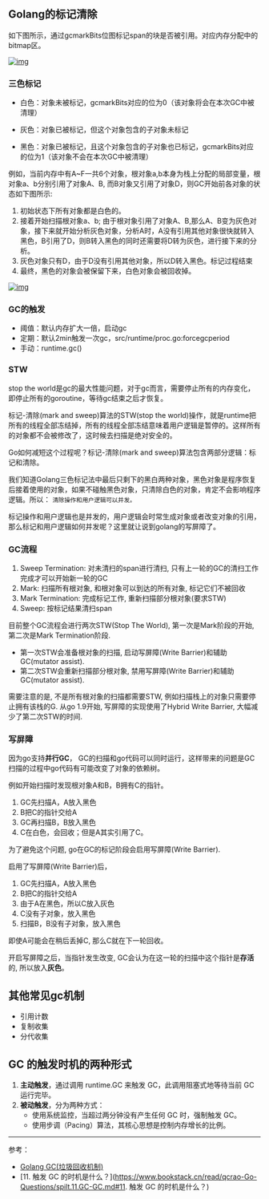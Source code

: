 ## Golang的标记清除

如下图所示，通过gcmarkBits位图标记span的块是否被引用。对应内存分配中的bitmap区。

[![img](https://gitee.com/youbinger/images/raw/master/img/692143-20181211212637148-317643031.png)](https://gitee.com/youbinger/images/raw/master/img/692143-20181211212637148-317643031.png)

### 三色标记

- 白色：对象未被标记，gcmarkBits对应的位为0（该对象将会在本次GC中被清理）

- 灰色：对象已被标记，但这个对象包含的子对象未标记
- 黑色：对象已被标记，且这个对象包含的子对象也已标记，gcmarkBits对应的位为1（该对象不会在本次GC中被清理）

例如，当前内存中有A~F一共6个对象，根对象a,b本身为栈上分配的局部变量，根对象a、b分别引用了对象A、B, 而B对象又引用了对象D，则GC开始前各对象的状态如下图所示:

1. 初始状态下所有对象都是白色的。
2. 接着开始扫描根对象a、b; 由于根对象引用了对象A、B,那么A、B变为灰色对象，接下来就开始分析灰色对象，分析A时，A没有引用其他对象很快就转入黑色，B引用了D，则B转入黑色的同时还需要将D转为灰色，进行接下来的分析。
3. 灰色对象只有D，由于D没有引用其他对象，所以D转入黑色。标记过程结束
4. 最终，黑色的对象会被保留下来，白色对象会被回收掉。

[![img](https://gitee.com/youbinger/images/raw/master/img/9905654-922225af024f386c.jpg)](https://gitee.com/youbinger/images/raw/master/img/9905654-922225af024f386c.jpg)

### GC的触发

- 阈值：默认内存扩大一倍，启动gc
- 定期：默认2min触发一次gc，src/runtime/proc.go:forcegcperiod
- 手动：runtime.gc()

### STW

stop the world是gc的最大性能问题，对于gc而言，需要停止所有的内存变化，即停止所有的goroutine，等待gc结束之后才恢复。

标记-清除(mark and sweep)算法的STW(stop the world)操作，就是runtime把所有的线程全部冻结掉，所有的线程全部冻结意味着用户逻辑是暂停的。这样所有的对象都不会被修改了，这时候去扫描是绝对安全的。

Go如何减短这个过程呢？标记-清除(mark and sweep)算法包含两部分逻辑：标记和清除。

我们知道Golang三色标记法中最后只剩下的黑白两种对象，黑色对象是程序恢复后接着使用的对象，如果不碰触黑色对象，只清除白色的对象，肯定不会影响程序逻辑。所以： `清除操作和用户逻辑可以并发。`

标记操作和用户逻辑也是并发的，用户逻辑会时常生成对象或者改变对象的引用，那么标记和用户逻辑如何并发呢？这里就让说到golang的写屏障了。

### GC流程

1. Sweep Termination: 对未清扫的span进行清扫, 只有上一轮的GC的清扫工作完成才可以开始新一轮的GC
2. Mark: 扫描所有根对象, 和根对象可以到达的所有对象, 标记它们不被回收
3. Mark Termination: 完成标记工作, 重新扫描部分根对象(要求STW)
4. Sweep: 按标记结果清扫span

目前整个GC流程会进行两次STW(Stop The World), 第一次是Mark阶段的开始, 第二次是Mark Termination阶段.

- 第一次STW会准备根对象的扫描, 启动写屏障(Write Barrier)和辅助GC(mutator assist).
- 第二次STW会重新扫描部分根对象, 禁用写屏障(Write Barrier)和辅助GC(mutator assist).

需要注意的是, 不是所有根对象的扫描都需要STW, 例如扫描栈上的对象只需要停止拥有该栈的G.
从go 1.9开始, 写屏障的实现使用了Hybrid Write Barrier, 大幅减少了第二次STW的时间.

### 写屏障

因为go支持**并行GC**， GC的扫描和go代码可以同时运行，这样带来的问题是GC扫描的过程中go代码有可能改变了对象的依赖树。

例如开始扫描时发现根对象A和B，B拥有C的指针。

1. GC先扫描A，A放入黑色
2. B把C的指针交给A
3. GC再扫描B，B放入黑色
4. C在白色，会回收；但是A其实引用了C。

为了避免这个问题, go在GC的标记阶段会启用写屏障(Write Barrier).

启用了写屏障(Write Barrier)后，

1. GC先扫描A，A放入黑色
2. B把C的指针交给A
3. 由于A在黑色，所以C放入灰色
4. C没有子对象，放入黑色
5. 扫描B，B没有子对象，放入黑色

即使A可能会在稍后丢掉C, 那么C就在下一轮回收。

开启写屏障之后，当指针发生改变, GC会认为在这一轮的扫描中这个指针是**存活**的, 所以放入**灰色**。

## 其他常见gc机制

- 引用计数
- 复制收集
- 分代收集

## GC 的触发时机的两种形式

1. **主动触发**，通过调用 runtime.GC 来触发 GC，此调用阻塞式地等待当前 GC 运行完毕。
2. **被动触发**，分为两种方式：
   - 使用系统监控，当超过两分钟没有产生任何 GC 时，强制触发 GC。
   - 使用步调（Pacing）算法，其核心思想是控制内存增长的比例。

---

参考：

- [Golang GC(垃圾回收机制)](https://www.cnblogs.com/zj420255586/p/14261834.html)
- [11. 触发 GC 的时机是什么？](https://www.bookstack.cn/read/qcrao-Go-Questions/spilt.11.GC-GC.md#11. 触发 GC 的时机是什么？)